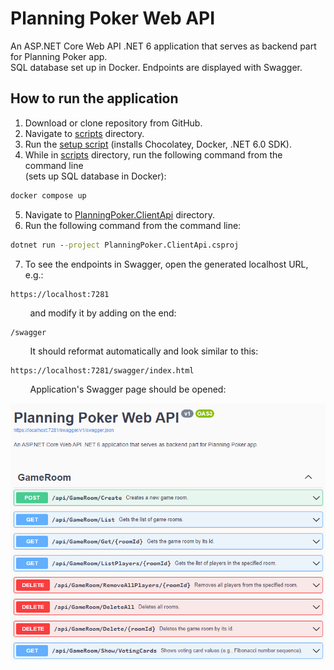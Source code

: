 # Planning Poker Web API
An ASP.NET Core Web API .NET 6 application that serves as backend part for Planning Poker app.  
SQL database set up in Docker. Endpoints are displayed with Swagger.

## How to run the application
1. Download or clone repository from GitHub.
2. Navigate to [scripts](scripts) directory.
3. Run the [setup script](scripts/setup-developer-pc.bat) (installs Chocolatey, Docker, .NET 6.0 SDK).
4. While in [scripts](scripts) directory, run the following command from the command line  
(sets up SQL database in Docker):
```cmd
docker compose up
```
5. Navigate to [PlanningPoker.ClientApi](PlanningPoker.ClientApi) directory.
6. Run the following command from the command line:
```cmd
dotnet run --project PlanningPoker.ClientApi.csproj
```
7. To see the endpoints in Swagger, open the generated localhost URL, e.g.:
```
https://localhost:7281
```
&nbsp;&nbsp;&nbsp;&nbsp;&nbsp;&nbsp;&nbsp;
and modify it by adding on the end:
```
/swagger
```
&nbsp;&nbsp;&nbsp;&nbsp;&nbsp;&nbsp;&nbsp;
It should reformat automatically and look similar to this:
```
https://localhost:7281/swagger/index.html
```
&nbsp;&nbsp;&nbsp;&nbsp;&nbsp;&nbsp;&nbsp;
Application's Swagger page should be opened:

![screenshot](/scr.png "swagger-endpoints")